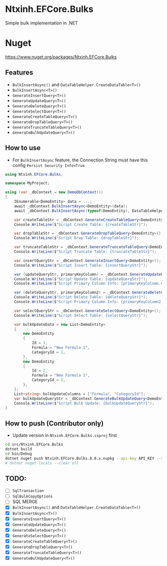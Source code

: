 # Ntxinh.EFCore.Bulks

Simple bulk implementation in .NET

# Nuget

https://www.nuget.org/packages/Ntxinh.EFCore.Bulks

## Features

- `BulkInsertAsync()` and `DataTableHelper.CreateDataTable<T>()`
- `BulkInsertAsync<T>()`
- `GenerateInsertQuery<T>()`
- `GenerateUpdateQuery<T>()`
- `GenerateDeleteQuery<T>()`
- `GenerateSelectQuery<T>()`
- `GenerateCreateTableQuery<T>()`
- `GenerateDropTableQuery<T>()`
- `GenerateTruncateTableQuery<T>()`
- `GenerateBulkUpdateQuery<T>()`

## How to use

- For `BulkInsertAsync` feature, the Connection String must have this config `Persist Security Info=True`

```cs
using Ntxinh.EFCore.Bulks;

namespace MyProject;

using (var _dbContext = new DemoDbContext())
{
    IEnumerable<DemoEntity> data = ...;
    await _dbContext.BulkInsertAsync<DemoEntity>(data);
    await _dbContext.BulkInsertAsync(typeof(DemoEntity), DataTableHelper.CreateDataTable<DemoEntity>(data));

    var createTableStr = _dbContext.GenerateCreateTableQuery<DemoEntity>();
    Console.WriteLine($"Script Create Table: {createTableStr}");

    var dropTableStr = _dbContext.GenerateDropTableQuery<DemoEntity>();
    Console.WriteLine($"Script Drop Table: {dropTableStr}");

    var truncateTableStr = _dbContext.GenerateTruncateTableQuery<DemoEntity>();
    Console.WriteLine($"Script Truncate Table: {truncateTableStr}");

    var insertQueryStr = _dbContext.GenerateInsertQuery<DemoEntity>();
    Console.WriteLine($"Script Insert Table: {insertQueryStr}");

    var (updateQueryStr, primaryKeyColumn) = _dbContext.GenerateUpdateQuery<DemoEntity>();
    Console.WriteLine($"Script Update Table: {updateQueryStr}");
    Console.WriteLine($"Script Primary Column Info: {primaryKeyColumn.ColumnName}, {primaryKeyColumn.DataType}");

    var (deleteQueryStr, primaryKeyColumn2) = _dbContext.GenerateDeleteQuery<DemoEntity>();
    Console.WriteLine($"Script Delete Table: {deleteQueryStr}");
    Console.WriteLine($"Script Primary Column Info: {primaryKeyColumn2.ColumnName}, {primaryKeyColumn2.DataType}");

    var selectQueryStr = _dbContext.GenerateSelectQuery<DemoEntity>();
    Console.WriteLine($"Script Select Table: {selectQueryStr}");

    var bulkUpdateData = new List<DemoEntity>
    {
        new DemoEntity
        {
            Id = 1,
            Formula = "New Formula 1",
            CategoryId = 1,
        },
        new DemoEntity
        {
            Id = 2,
            Formula = "New Formula 2",
            CategoryId = 2,
        },
    };
    List<string> bulkUpdateColumns = ["Formula", "CategoryId"];
    var bulkUpdateQueryStr = _dbContext.GenerateBulkUpdateQuery<DemoEntity>(bulkUpdateData, bulkUpdateColumns);
    Console.WriteLine($"Script Bulk Update: {bulkUpdateQueryStr}");
}
```

## How to push (Contributor only)

- Update version in `Ntxinh.EFCore.Bulks.csproj` first

```sh
cd src/Ntxinh.EFCore.Bulks
dotnet build
cd bin/Debug
dotnet nuget push Ntxinh.EFCore.Bulks.8.0.x.nupkg --api-key API_KEY --source https://api.nuget.org/v3/index.json
# dotnet nuget locals --clear all
```

## TODO:

- [ ] `SqlTransaction`
- [ ] `SqlBulkCopyOptions`
- [ ] SQL MERGE
- [x] `BulkInsertAsync()` and `DataTableHelper.CreateDataTable<T>()`
- [x] `BulkInsertAsync<T>()`
- [x] `GenerateInsertQuery<T>()`
- [x] `GenerateUpdateQuery<T>()`
- [x] `GenerateDeleteQuery<T>()`
- [x] `GenerateSelectQuery<T>()`
- [x] `GenerateCreateTableQuery<T>()`
- [x] `GenerateDropTableQuery<T>()`
- [x] `GenerateTruncateTableQuery<T>()`
- [x] `GenerateBulkUpdateQuery<T>()`

